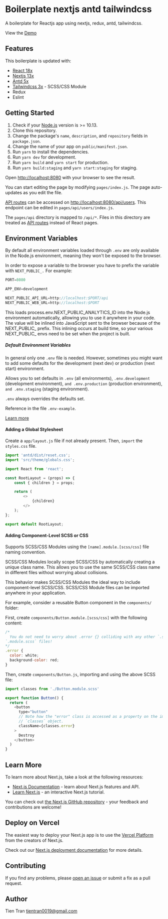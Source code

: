 # Boilerplate nextjs antd tailwindcss
A boilerplate for Reactjs app using nextjs, redux, antd, tailwindcss.

View the [Demo](https://boilerplate-nextjs-antd-tailwindcss.vercel.app/)

## Features
This boilerplate is updated with:

- [React 18x](https://reactjs.org)
- [Nextjs 13x](https://nextjs.org/)
- [Antd 5x](https://ant.design/)
- [Tailwindcss 3x](https://tailwindcss.com/) - SCSS/CSS Module
- Redux
- Eslint

## Getting Started

1. Check if your [Node.js](https://nodejs.org/) version is >= 10.13.
2. Clone this repository.
3. Change the package's `name`, `description`, and `repository` fields in `package.json`.
4. Change the name of your app on `public/manifest.json`.
5. Run `yarn` to install the dependencies.
6. Run `yarn dev` for development.
6. Run `yarn build` and `yarn start` for production.
6. Run `yarn build:staging` and `yarn start:staging` for staging.

Open [http://localhost:8080](http://localhost:8080) with your browser to see the result.

You can start editing the page by modifying `pages/index.js`. The page auto-updates as you edit the file.

[API routes](https://nextjs.org/docs/api-routes/introduction) can be accessed on [http://localhost:8080/api/users](http://localhost:8080/api/users). This endpoint can be edited in `pages/api/users/index.js`.

The `pages/api` directory is mapped to `/api/*`. Files in this directory are treated as [API routes](https://nextjs.org/docs/api-routes/introduction) instead of React pages.

## Environment Variables

By default all environment variables loaded through `.env` are only available in the Node.js environment, meaning they won't be exposed to the browser.

In order to expose a variable to the browser you have to prefix the variable with `NEXT_PUBLIC_.` For example:

```js
PORT=8080

APP_ENV=development

NEXT_PUBLIC_API_URL=http://localhost:$PORT/api
NEXT_PUBLIC_WEB_URL=http://localhost:$PORT
```

This loads process.env.NEXT_PUBLIC_ANALYTICS_ID into the Node.js environment automatically, allowing you to use it anywhere in your code. The value will be inlined into JavaScript sent to the browser because of the NEXT_PUBLIC_ prefix. This inlining occurs at build time, so your various NEXT_PUBLIC_ envs need to be set when the project is built.

##### Default Environment Variables
In general only one `.env` file is needed. However, sometimes you might want to add some defaults for the development (next dev) or production (next start) environment.

Allows you to set defaults in `.env` (all environments), `.env.development` (development environment), `and .env.production` (production environment), `and .env.staging` (staging environment).

`.env` always overrides the defaults set.

Reference in the file `.env-example`.

[Learn more](https://nextjs.org/docs/basic-features/environment-variables)


#### Adding a Global Stylesheet

Create a `app/layout.js` file if not already present. Then, `import` the `styles.css` file.

```js
import 'antd/dist/reset.css';
import 'src/theme/globals.css';

import React from 'react';

const RootLayout = (props) => {
	const { children } = props;

	return (
		<>
			{children}
		</>
	);
};

export default RootLayout;
```

#### Adding Component-Level SCSS or CSS

Supports SCSS/CSS Modules using the `[name].module.[scss/css]` file naming convention.

SCSS/CSS Modules locally scope SCSS/CSS by automatically creating a unique class name. This allows you to use the same SCSS/CSS class name in different files without worrying about collisions.

This behavior makes SCSS/CSS Modules the ideal way to include component-level SCSS/CSS. SCSS/CSS Module files can be imported anywhere in your application.

For example, consider a reusable Button component in the `components/` folder:

First, create `components/Button.module.[scss/css]` with the following content:

```js
/*
  You do not need to worry about .error {} colliding with any other `.scss` or
`.module.scss` files!
*/
.error {
  color: white;
  background-color: red;
}
```

Then, create `components/Button.js`, importing and using the above SCSS file:

```js
import classes from './Button.module.scss'

export function Button() {
  return (
    <button
      type="button"
      // Note how the "error" class is accessed as a property on the imported
      // `classes` object.
      className={classes.error}
    >
      Destroy
    </button>
  )
}
```


## Learn More

To learn more about Next.js, take a look at the following resources:

- [Next.js Documentation](https://nextjs.org/docs) - learn about Next.js features and API.
- [Learn Next.js](https://nextjs.org/learn) - an interactive Next.js tutorial.

You can check out [the Next.js GitHub repository](https://github.com/vercel/next.js/) - your feedback and contributions are welcome!

## Deploy on Vercel

The easiest way to deploy your Next.js app is to use the [Vercel Platform](https://vercel.com/new?utm_medium=default-template&filter=next.js&utm_source=create-next-app&utm_campaign=create-next-app-readme) from the creators of Next.js.

Check out our [Next.js deployment documentation](https://nextjs.org/docs/deployment) for more details.

## Contributing

If you find any problems, please [open an issue](https://github.com/tientran0019/boilerplate-nextjs-antd-tailwindcss/issues/new) or submit a fix as a pull request.

## Author
Tien Tran <tientran0019@gmail.com>

